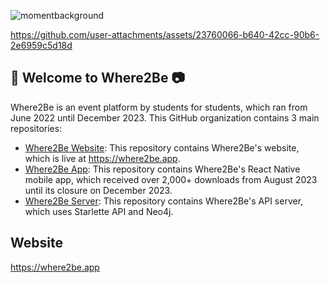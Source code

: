 ![momentbackground](https://user-images.githubusercontent.com/59634395/220538494-729fd252-a159-4a8c-8eb5-257f027f783b.png)

https://github.com/user-attachments/assets/23760066-b640-42cc-90b6-2e6959c5d18d

## 🌟 Welcome to Where2Be 📷

Where2Be is an event platform by students for students, which ran from June 2022 until December 2023. This GitHub organization contains 3 main repositories:

- [Where2Be Website](https://github.com/MomentEvents/Where2Be-Web): This repository contains Where2Be's website, which is live at https://where2be.app.
- [Where2Be App](https://github.com/MomentEvents/Where2Be-App): This repository contains Where2Be's React Native mobile app, which received over 2,000+ downloads from August 2023 until its closure on December 2023.
- [Where2Be Server](https://github.com/MomentEvents/Where2Be-Server): This repository contains Where2Be's API server, which uses Starlette API and Neo4j.

## Website

https://where2be.app
